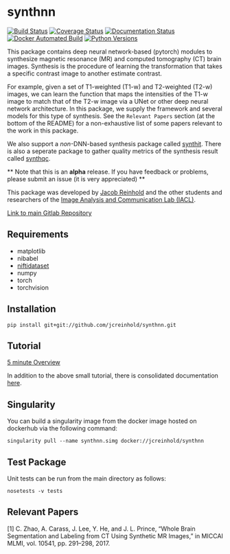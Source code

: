 synthnn
=======================

[![Build Status](https://travis-ci.org/jcreinhold/synthnn.svg?branch=master)](https://travis-ci.org/jcreinhold/synthnn)
[![Coverage Status](https://coveralls.io/repos/github/jcreinhold/synthnn/badge.svg?branch=master)](https://coveralls.io/github/jcreinhold/synthnn?branch=master)
[![Documentation Status](https://readthedocs.org/projects/synthnn/badge/?version=latest)](http://synthnn.readthedocs.io/en/latest/)
[![Docker Automated Build](https://img.shields.io/docker/build/jcreinhold/synthnn.svg)](https://hub.docker.com/r/jcreinhold/synthnn/)
[![Python Versions](https://img.shields.io/badge/python-3.6%20%7C%203.7-blue.svg)](https://www.python.org/downloads/release/python-360/)

This package contains deep neural network-based (pytorch) modules to synthesize magnetic resonance (MR) and computed 
tomography (CT) brain images. Synthesis is the procedure of learning the transformation that takes a specific contrast image to another estimate contrast.

For example, given a set of T1-weighted (T1-w) and T2-weighted (T2-w) images, we can learn the function that maps the intensities of the
T1-w image to match that of the T2-w image via a UNet or other deep neural network architecture. In this package, we supply 
the framework and several models for this type of synthesis. See the `Relevant Papers` section (at the bottom of 
the README) for a non-exhaustive list of some papers relevant to the work in this package.

We also support a *non*-DNN-based synthesis package called [synthit](https://gitlab.com/jcreinhold/synthit).
There is also a seperate package to gather quality metrics of the synthesis result called [synthqc](https://gitlab.com/jcreinhold/synthqc).

** Note that this is an **alpha** release. If you have feedback or problems, please submit an issue (it is very appreciated) **

This package was developed by [Jacob Reinhold](https://jcreinhold.github.io) and the other students and researchers of the 
[Image Analysis and Communication Lab (IACL)](http://iacl.ece.jhu.edu/index.php/Main_Page).

[Link to main Gitlab Repository](https://gitlab.com/jcreinhold/synthnn)

Requirements
------------

- matplotlib
- nibabel
- [niftidataset](https://github.com/jcreinhold/niftidataset)
- numpy
- torch
- torchvision

Installation
------------

    pip install git+git://github.com/jcreinhold/synthnn.git

Tutorial
--------

[5 minute Overview](https://github.com/jcreinhold/synthnn/blob/master/tutorials/5min_tutorial.md)

In addition to the above small tutorial, there is consolidated documentation [here](https://synthnn.readthedocs.io/en/latest/).

Singularity
-----------

You can build a singularity image from the docker image hosted on dockerhub via the following command:

    singularity pull --name synthnn.simg docker://jcreinhold/synthnn

Test Package
------------

Unit tests can be run from the main directory as follows:

    nosetests -v tests

Relevant Papers
---------------

[1] C. Zhao, A. Carass, J. Lee, Y. He, and J. L. Prince, “Whole Brain Segmentation and Labeling from CT Using Synthetic MR Images,” in MICCAI MLMI, vol. 10541, pp. 291–298, 2017.
